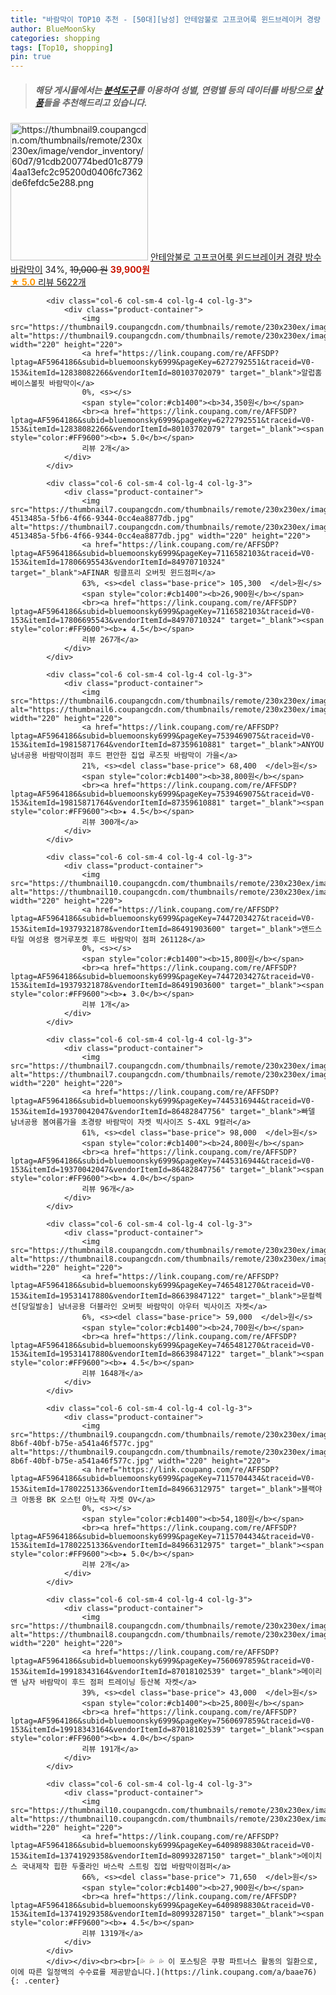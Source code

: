 ```yaml
---
title: "바람막이 TOP10 추천 - [50대][남성] 안테암불로 고프코어룩 윈드브레이커 경량 방수 바람막이"
author: BlueMoonSky
categories: shopping
tags: [Top10, shopping]
pin: true
---
```


> ##### 해당 게시물에서는 [**분석도구**](https://itemscout.io/)를 이용하여 **성별**, **연령별** 등의 데이터를 바탕으로 [**상품**](https://link.coupang.com/a/baae76)들을 추천해드리고 있습니다.
<div class="container"><div class="row">
            <div class="col-6 col-sm-4 col-lg-4 col-lg-3">
                <div class="product-container">
                    <img src="https://thumbnail9.coupangcdn.com/thumbnails/remote/230x230ex/image/vendor_inventory/60d7/91cdb200774bed01c87794aa13efc2c95200d0406fc7362de6fefdc5e288.png" alt="https://thumbnail9.coupangcdn.com/thumbnails/remote/230x230ex/image/vendor_inventory/60d7/91cdb200774bed01c87794aa13efc2c95200d0406fc7362de6fefdc5e288.png" width="220" height="220">
                    <a href="https://link.coupang.com/re/AFFSDP?lptag=AF5964186&subid=bluemoonsky6999&pageKey=7611790780&traceid=V0-153&itemId=20161540398&vendorItemId=87144382467" target="_blank">안테암불로 고프코어룩 윈드브레이커 경량 방수 바람막이</a>
                    34%, <s><del class="base-price"> 19,000  </del>원</s> 
                    <span style="color:#cb1400"><b>39,900원</b></span>
                    <br><a href="https://link.coupang.com/re/AFFSDP?lptag=AF5964186&subid=bluemoonsky6999&pageKey=7611790780&traceid=V0-153&itemId=20161540398&vendorItemId=87144382467" target="_blank"><span style="color:#FF9600"><b>★ 5.0</b></span>
                    리뷰 5622개</a>
                </div>
            </div>
            
            <div class="col-6 col-sm-4 col-lg-4 col-lg-3">
                <div class="product-container">
                    <img src="https://thumbnail9.coupangcdn.com/thumbnails/remote/230x230ex/image/rs_quotation_api/gh5pptdb/e1dcf8bfc17340b0973de011acea8f4c.jpg" alt="https://thumbnail9.coupangcdn.com/thumbnails/remote/230x230ex/image/rs_quotation_api/gh5pptdb/e1dcf8bfc17340b0973de011acea8f4c.jpg" width="220" height="220">
                    <a href="https://link.coupang.com/re/AFFSDP?lptag=AF5964186&subid=bluemoonsky6999&pageKey=6272792551&traceid=V0-153&itemId=12838082266&vendorItemId=80103702079" target="_blank">알럽홈 베이스볼핏 바람막이</a>
                    0%, <s></s> 
                    <span style="color:#cb1400"><b>34,350원</b></span>
                    <br><a href="https://link.coupang.com/re/AFFSDP?lptag=AF5964186&subid=bluemoonsky6999&pageKey=6272792551&traceid=V0-153&itemId=12838082266&vendorItemId=80103702079" target="_blank"><span style="color:#FF9600"><b>★ 5.0</b></span>
                    리뷰 2개</a>
                </div>
            </div>
            
            <div class="col-6 col-sm-4 col-lg-4 col-lg-3">
                <div class="product-container">
                    <img src="https://thumbnail7.coupangcdn.com/thumbnails/remote/230x230ex/image/retail/images/2909539248571098-4513485a-5fb6-4f66-9344-0cc4ea8877db.jpg" alt="https://thumbnail7.coupangcdn.com/thumbnails/remote/230x230ex/image/retail/images/2909539248571098-4513485a-5fb6-4f66-9344-0cc4ea8877db.jpg" width="220" height="220">
                    <a href="https://link.coupang.com/re/AFFSDP?lptag=AF5964186&subid=bluemoonsky6999&pageKey=7116582103&traceid=V0-153&itemId=17806695543&vendorItemId=84970710324" target="_blank">AFINAR 링클프리 오버핏 윈드점퍼</a>
                    63%, <s><del class="base-price"> 105,300  </del>원</s> 
                    <span style="color:#cb1400"><b>26,900원</b></span>
                    <br><a href="https://link.coupang.com/re/AFFSDP?lptag=AF5964186&subid=bluemoonsky6999&pageKey=7116582103&traceid=V0-153&itemId=17806695543&vendorItemId=84970710324" target="_blank"><span style="color:#FF9600"><b>★ 4.5</b></span>
                    리뷰 267개</a>
                </div>
            </div>
            
            <div class="col-6 col-sm-4 col-lg-4 col-lg-3">
                <div class="product-container">
                    <img src="https://thumbnail6.coupangcdn.com/thumbnails/remote/230x230ex/image/vendor_inventory/1a91/df83bf6e15cdf909a4662ea169ab410f880abc0c7c6beccca8974775c132.jpg" alt="https://thumbnail6.coupangcdn.com/thumbnails/remote/230x230ex/image/vendor_inventory/1a91/df83bf6e15cdf909a4662ea169ab410f880abc0c7c6beccca8974775c132.jpg" width="220" height="220">
                    <a href="https://link.coupang.com/re/AFFSDP?lptag=AF5964186&subid=bluemoonsky6999&pageKey=7539469075&traceid=V0-153&itemId=19815871764&vendorItemId=87359610881" target="_blank">ANYOU 남녀공용 바람막이점퍼 후드 편안한 집업 루즈핏 바람막이 가을</a>
                    21%, <s><del class="base-price"> 68,400  </del>원</s> 
                    <span style="color:#cb1400"><b>38,800원</b></span>
                    <br><a href="https://link.coupang.com/re/AFFSDP?lptag=AF5964186&subid=bluemoonsky6999&pageKey=7539469075&traceid=V0-153&itemId=19815871764&vendorItemId=87359610881" target="_blank"><span style="color:#FF9600"><b>★ 4.5</b></span>
                    리뷰 300개</a>
                </div>
            </div>
            
            <div class="col-6 col-sm-4 col-lg-4 col-lg-3">
                <div class="product-container">
                    <img src="https://thumbnail10.coupangcdn.com/thumbnails/remote/230x230ex/image/rs_quotation_api/pplc2zhx/7cf2671738474dc69473404e29d9a101.jpg" alt="https://thumbnail10.coupangcdn.com/thumbnails/remote/230x230ex/image/rs_quotation_api/pplc2zhx/7cf2671738474dc69473404e29d9a101.jpg" width="220" height="220">
                    <a href="https://link.coupang.com/re/AFFSDP?lptag=AF5964186&subid=bluemoonsky6999&pageKey=7447203427&traceid=V0-153&itemId=19379321878&vendorItemId=86491903600" target="_blank">앤드스타일 여성용 캥거루포켓 후드 바람막이 점퍼 261128</a>
                    0%, <s></s> 
                    <span style="color:#cb1400"><b>15,800원</b></span>
                    <br><a href="https://link.coupang.com/re/AFFSDP?lptag=AF5964186&subid=bluemoonsky6999&pageKey=7447203427&traceid=V0-153&itemId=19379321878&vendorItemId=86491903600" target="_blank"><span style="color:#FF9600"><b>★ 3.0</b></span>
                    리뷰 1개</a>
                </div>
            </div>
            
            <div class="col-6 col-sm-4 col-lg-4 col-lg-3">
                <div class="product-container">
                    <img src="https://thumbnail7.coupangcdn.com/thumbnails/remote/230x230ex/image/vendor_inventory/58d1/a95bf1def3f16d4e5c730a2dea6e8ca26cad19571aae7045be176cef8e48.jpg" alt="https://thumbnail7.coupangcdn.com/thumbnails/remote/230x230ex/image/vendor_inventory/58d1/a95bf1def3f16d4e5c730a2dea6e8ca26cad19571aae7045be176cef8e48.jpg" width="220" height="220">
                    <a href="https://link.coupang.com/re/AFFSDP?lptag=AF5964186&subid=bluemoonsky6999&pageKey=7445316944&traceid=V0-153&itemId=19370042047&vendorItemId=86482847756" target="_blank">빠델 남녀공용 봄여름가을 초경량 바람막이 자켓 빅사이즈 S-4XL 9컬러</a>
                    61%, <s><del class="base-price"> 98,000  </del>원</s> 
                    <span style="color:#cb1400"><b>24,800원</b></span>
                    <br><a href="https://link.coupang.com/re/AFFSDP?lptag=AF5964186&subid=bluemoonsky6999&pageKey=7445316944&traceid=V0-153&itemId=19370042047&vendorItemId=86482847756" target="_blank"><span style="color:#FF9600"><b>★ 4.0</b></span>
                    리뷰 96개</a>
                </div>
            </div>
            
            <div class="col-6 col-sm-4 col-lg-4 col-lg-3">
                <div class="product-container">
                    <img src="https://thumbnail8.coupangcdn.com/thumbnails/remote/230x230ex/image/vendor_inventory/2f07/d9427ebaadb216f34e5821b818ba6b13a88c1c30bc2d87cc84c56c53c249.jpg" alt="https://thumbnail8.coupangcdn.com/thumbnails/remote/230x230ex/image/vendor_inventory/2f07/d9427ebaadb216f34e5821b818ba6b13a88c1c30bc2d87cc84c56c53c249.jpg" width="220" height="220">
                    <a href="https://link.coupang.com/re/AFFSDP?lptag=AF5964186&subid=bluemoonsky6999&pageKey=7465481270&traceid=V0-153&itemId=19531417880&vendorItemId=86639847122" target="_blank">문컬렉션[당일발송] 남녀공용 더블라인 오버핏 바람막이 아우터 빅사이즈 자켓</a>
                    6%, <s><del class="base-price"> 59,000  </del>원</s> 
                    <span style="color:#cb1400"><b>24,700원</b></span>
                    <br><a href="https://link.coupang.com/re/AFFSDP?lptag=AF5964186&subid=bluemoonsky6999&pageKey=7465481270&traceid=V0-153&itemId=19531417880&vendorItemId=86639847122" target="_blank"><span style="color:#FF9600"><b>★ 4.5</b></span>
                    리뷰 1648개</a>
                </div>
            </div>
            
            <div class="col-6 col-sm-4 col-lg-4 col-lg-3">
                <div class="product-container">
                    <img src="https://thumbnail9.coupangcdn.com/thumbnails/remote/230x230ex/image/retail/images/2023/02/06/12/8/967cb412-8b6f-40bf-b75e-a541a46f577c.jpg" alt="https://thumbnail9.coupangcdn.com/thumbnails/remote/230x230ex/image/retail/images/2023/02/06/12/8/967cb412-8b6f-40bf-b75e-a541a46f577c.jpg" width="220" height="220">
                    <a href="https://link.coupang.com/re/AFFSDP?lptag=AF5964186&subid=bluemoonsky6999&pageKey=7115704434&traceid=V0-153&itemId=17802251336&vendorItemId=84966312975" target="_blank">블랙야크 아동용 BK 오스턴 아노락 자켓 OV</a>
                    0%, <s></s> 
                    <span style="color:#cb1400"><b>54,180원</b></span>
                    <br><a href="https://link.coupang.com/re/AFFSDP?lptag=AF5964186&subid=bluemoonsky6999&pageKey=7115704434&traceid=V0-153&itemId=17802251336&vendorItemId=84966312975" target="_blank"><span style="color:#FF9600"><b>★ 5.0</b></span>
                    리뷰 2개</a>
                </div>
            </div>
            
            <div class="col-6 col-sm-4 col-lg-4 col-lg-3">
                <div class="product-container">
                    <img src="https://thumbnail8.coupangcdn.com/thumbnails/remote/230x230ex/image/vendor_inventory/1c90/9b4f20aa7b082bed3706bd2d1f9ccb01fe7e0dc3797f27c04dfaf8ea9e14.jpg" alt="https://thumbnail8.coupangcdn.com/thumbnails/remote/230x230ex/image/vendor_inventory/1c90/9b4f20aa7b082bed3706bd2d1f9ccb01fe7e0dc3797f27c04dfaf8ea9e14.jpg" width="220" height="220">
                    <a href="https://link.coupang.com/re/AFFSDP?lptag=AF5964186&subid=bluemoonsky6999&pageKey=7560697859&traceid=V0-153&itemId=19918343164&vendorItemId=87018102539" target="_blank">메이리앤 남자 바람막이 후드 점퍼 트레이닝 등산복 자켓</a>
                    39%, <s><del class="base-price"> 43,000  </del>원</s> 
                    <span style="color:#cb1400"><b>25,800원</b></span>
                    <br><a href="https://link.coupang.com/re/AFFSDP?lptag=AF5964186&subid=bluemoonsky6999&pageKey=7560697859&traceid=V0-153&itemId=19918343164&vendorItemId=87018102539" target="_blank"><span style="color:#FF9600"><b>★ 4.0</b></span>
                    리뷰 191개</a>
                </div>
            </div>
            
            <div class="col-6 col-sm-4 col-lg-4 col-lg-3">
                <div class="product-container">
                    <img src="https://thumbnail10.coupangcdn.com/thumbnails/remote/230x230ex/image/vendor_inventory/7a98/4367152497fea4df624102fde604fe06f59457cc7acab84a7aa15d9222d0.jpg" alt="https://thumbnail10.coupangcdn.com/thumbnails/remote/230x230ex/image/vendor_inventory/7a98/4367152497fea4df624102fde604fe06f59457cc7acab84a7aa15d9222d0.jpg" width="220" height="220">
                    <a href="https://link.coupang.com/re/AFFSDP?lptag=AF5964186&subid=bluemoonsky6999&pageKey=6409898830&traceid=V0-153&itemId=13741929358&vendorItemId=80993287150" target="_blank">에이치스 국내제작 힙한 두줄라인 바스락 스트링 집업 바람막이점퍼</a>
                    66%, <s><del class="base-price"> 71,650  </del>원</s> 
                    <span style="color:#cb1400"><b>27,900원</b></span>
                    <br><a href="https://link.coupang.com/re/AFFSDP?lptag=AF5964186&subid=bluemoonsky6999&pageKey=6409898830&traceid=V0-153&itemId=13741929358&vendorItemId=80993287150" target="_blank"><span style="color:#FF9600"><b>★ 4.5</b></span>
                    리뷰 1319개</a>
                </div>
            </div>
            </div></div><br><br>[💦 💦 💦 이 포스팅은 쿠팡 파트너스 활동의 일환으로, 이에 따른 일정액의 수수료를 제공받습니다.](https://link.coupang.com/a/baae76){: .center}